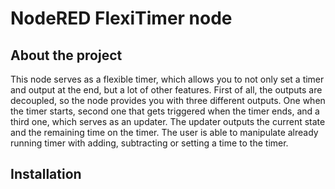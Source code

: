 # NodeRED FlexiTimer node

## About the project

This node serves as a flexible timer, which allows you to not only set a timer and output at the end, but a lot of other features. First of all,
the outputs are decoupled, so the node provides you with three different outputs. One when the timer starts, second one that gets triggered when the timer ends,
and a third one, which serves as an updater. The updater outputs the current state and the remaining time on the timer. The user is able to manipulate already running timer
with adding, subtracting or setting a time to the timer.

## Installation
